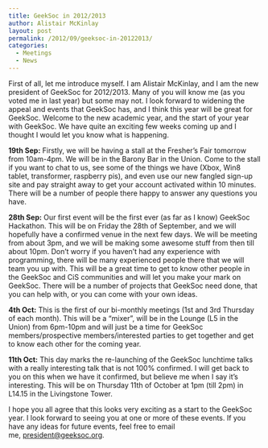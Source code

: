 ```yaml
---
title: GeekSoc in 2012/2013
author: Alistair McKinlay
layout: post
permalink: /2012/09/geeksoc-in-20122013/
categories:
  - Meetings
  - News
---
```

First of all, let me introduce myself. I am Alistair McKinlay, and I am the new president of GeekSoc for 2012/2013. Many of you will know me (as you voted me in last year) but some may not. I look forward to widening the appeal and events that GeekSoc has, and I think this year will be great for GeekSoc. Welcome to the new academic year, and the start of your year with GeekSoc. We have quite an exciting few weeks coming up and I thought I would let you know what is happening.

**19th Sep:** Firstly, we will be having a stall at the Fresher&#8217;s Fair tomorrow from 10am-4pm. We will be in the Barony Bar in the Union. Come to the stall if you want to chat to us, see some of the things we have (Xbox, Win8 tablet, transformer, raspberry pis), and even use our new fangled sign-up site and pay straight away to get your account activated within 10 minutes. There will be a number of people there happy to answer any questions you have.

**28th Sep:** Our first event will be the first ever (as far as I know) GeekSoc Hackathon. This will be on Friday the 28th of September, and we will hopefully have a confirmed venue in the next few days. We will be meeting from about 3pm, and we will be making some awesome stuff from then till about 10pm. Don&#8217;t worry if you haven&#8217;t had any experience with programming, there will be many experienced people there that we will team you up with. This will be a great time to get to know other people in the GeekSoc and CiS communities and will let you make your mark on GeekSoc. There will be a number of projects that GeekSoc need done, that you can help with, or you can come with your own ideas.

**4th Oct:** This is the first of our bi-monthly meetings (1st and 3rd Thursday of each month). This will be a &#8220;mixer&#8221;, will be in the Lounge (L5 in the Union) from 6pm-10pm and will just be a time for GeekSoc members/prospective members/interested parties to get together and get to know each other for the coming year.

**11th Oct:** This day marks the re-launching of the GeekSoc lunchtime talks with a really interesting talk that is not 100% confirmed. I will get back to you on this when we have it confirmed, but believe me when I say it&#8217;s interesting. This will be on Thursday 11th of October at 1pm (till 2pm) in L14.15 in the Livingstone Tower.

I hope you all agree that this looks very exciting as a start to the GeekSoc year. I look forward to seeing you at one or more of these events. If you have any ideas for future events, feel free to email me, <a href="mailto:president@geeksoc.org" target="_blank">president@geeksoc.org</a>.